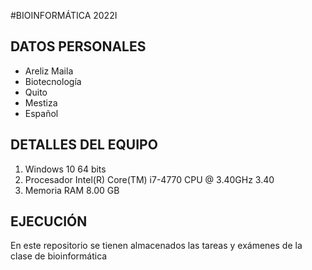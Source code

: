 #BIOINFORMÁTICA 2022I
## DATOS PERSONALES
- Areliz Maila
- Biotecnología
- Quito
- Mestiza
- Español

## DETALLES DEL EQUIPO
1. Windows 10 64 bits
2. Procesador Intel(R) Core(TM) i7-4770 CPU @ 3.40GHz 3.40
3. Memoria RAM 8.00 GB

## EJECUCIÓN 
En este repositorio se tienen almacenados las tareas y exámenes de la clase de bioinformática
